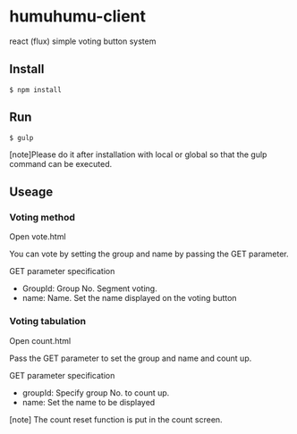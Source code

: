 # humuhumu-client
react (flux) simple voting button system

## Install
```
$ npm install
```

## Run
```
$ gulp
```
[note]Please do it after installation with local or global so that the gulp command can be executed.

## Useage
### Voting method
Open vote.html

You can vote by setting the group and name by passing the GET parameter.

GET parameter specification

- GroupId: Group No. Segment voting.
- name: Name. Set the name displayed on the voting button

### Voting tabulation
Open count.html

Pass the GET parameter to set the group and name and count up.

GET parameter specification

- groupId: Specify group No. to count up.
- name: Set the name to be displayed

[note] The count reset function is put in the count screen.
